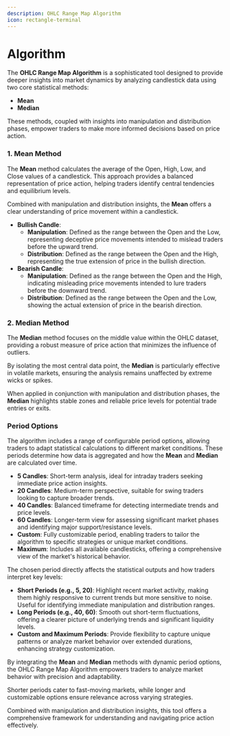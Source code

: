```yaml
---
description: OHLC Range Map Algorithm
icon: rectangle-terminal
---
```


# Algorithm

The **OHLC Range Map Algorithm** is a sophisticated tool designed to provide deeper insights into market dynamics by analyzing candlestick data using two core statistical methods:&#x20;

* **Mean**&#x20;
* **Median**

These methods, coupled with insights into manipulation and distribution phases, empower traders to make more informed decisions based on price action.

### 1. **Mean Method**

The **Mean** method calculates the average of the Open, High, Low, and Close values of a candlestick. This approach provides a balanced representation of price action, helping traders identify central tendencies and equilibrium levels.&#x20;

Combined with manipulation and distribution insights, the **Mean** offers a clear understanding of price movement within a candlestick.

* **Bullish Candle**:
  * **Manipulation**: Defined as the range between the Open and the Low, representing deceptive price movements intended to mislead traders before the upward trend.
  * **Distribution**: Defined as the range between the Open and the High, representing the true extension of price in the bullish direction.
* **Bearish Candle**:
  * **Manipulation**: Defined as the range between the Open and the High, indicating misleading price movements intended to lure traders before the downward trend.
  * **Distribution**: Defined as the range between the Open and the Low, showing the actual extension of price in the bearish direction.

### 2. **Median Method**

The **Median** method focuses on the middle value within the OHLC dataset, providing a robust measure of price action that minimizes the influence of outliers.&#x20;

By isolating the most central data point, the **Median** is particularly effective in volatile markets, ensuring the analysis remains unaffected by extreme wicks or spikes.

When applied in conjunction with manipulation and distribution phases, the **Median** highlights stable zones and reliable price levels for potential trade entries or exits.

### Period Options

The algorithm includes a range of configurable period options, allowing traders to adapt statistical calculations to different market conditions. These periods determine how data is aggregated and how the **Mean** and **Median** are calculated over time.

* **5 Candles**: Short-term analysis, ideal for intraday traders seeking immediate price action insights.
* **20 Candles**: Medium-term perspective, suitable for swing traders looking to capture broader trends.
* **40 Candles**: Balanced timeframe for detecting intermediate trends and price levels.
* **60 Candles**: Longer-term view for assessing significant market phases and identifying major support/resistance levels.
* **Custom**: Fully customizable period, enabling traders to tailor the algorithm to specific strategies or unique market conditions.
* **Maximum**: Includes all available candlesticks, offering a comprehensive view of the market's historical behavior.

The chosen period directly affects the statistical outputs and how traders interpret key levels:

* **Short Periods (e.g., 5, 20)**: Highlight recent market activity, making them highly responsive to current trends but more sensitive to noise. Useful for identifying immediate manipulation and distribution ranges.
* **Long Periods (e.g., 40, 60)**: Smooth out short-term fluctuations, offering a clearer picture of underlying trends and significant liquidity levels.
* **Custom and Maximum Periods**: Provide flexibility to capture unique patterns or analyze market behavior over extended durations, enhancing strategy customization.

By integrating the **Mean** and **Median** methods with dynamic period options, the OHLC Range Map Algorithm empowers traders to analyze market behavior with precision and adaptability.&#x20;

Shorter periods cater to fast-moving markets, while longer and customizable options ensure relevance across varying strategies.&#x20;

Combined with manipulation and distribution insights, this tool offers a comprehensive framework for understanding and navigating price action effectively.
